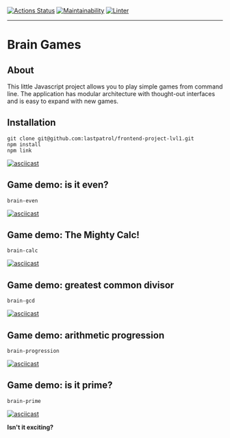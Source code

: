 [![Actions Status](https://github.com/lastpatrol/frontend-project-lvl1/workflows/hexlet-check/badge.svg)](https://github.com/lastpatrol/frontend-project-lvl1/actions)
[![Maintainability](https://api.codeclimate.com/v1/badges/a99a88d28ad37a79dbf6/maintainability)](https://codeclimate.com/github/codeclimate/codeclimate/maintainability)
[![Linter](https://github.com/lastpatrol/frontend-project-lvl1/workflows/Linter/badge.svg)](https://github.com/lastpatrol/frontend-project-lvl1/actions)

---

# Brain Games

## About
This little Javascript project allows you to play simple games from command line. The application has modular architecture with thought-out interfaces and is easy to expand with new games.

## Installation    
    git clone git@github.com:lastpatrol/frontend-project-lvl1.git
    npm install
    npm link

[![asciicast](https://asciinema.org/a/BbVvlXnjTvl9jN6VMstX6UZrV.svg)](https://asciinema.org/a/BbVvlXnjTvl9jN6VMstX6UZrV)

## Game demo: is it even?
    brain-even
[![asciicast](https://asciinema.org/a/Nq4K9JhFMxytQm8AXUO2P2PdF.svg)](https://asciinema.org/a/Nq4K9JhFMxytQm8AXUO2P2PdF)

## Game demo: The Mighty Calc!
    brain-calc
[![asciicast](https://asciinema.org/a/Kxnix7bM0l6TodrI9tIKLNgdh.svg)](https://asciinema.org/a/Kxnix7bM0l6TodrI9tIKLNgdh)

## Game demo: greatest common divisor
    brain-gcd
[![asciicast](https://asciinema.org/a/GN5wFfwd66eOGo9S28XgPXS62.svg)](https://asciinema.org/a/GN5wFfwd66eOGo9S28XgPXS62)

## Game demo: arithmetic progression
    brain-progression
[![asciicast](https://asciinema.org/a/OWG1xdsX8i04mWHP6FvtXl9sN.svg)](https://asciinema.org/a/OWG1xdsX8i04mWHP6FvtXl9sN)

## Game demo: is it prime?
    brain-prime
[![asciicast](https://asciinema.org/a/d5wNogcbyZFcMdnozNl40njtA.svg)](https://asciinema.org/a/d5wNogcbyZFcMdnozNl40njtA)

__Isn't it exciting?__
